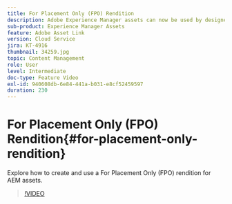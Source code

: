 ```yaml
---
title: For Placement Only (FPO) Rendition
description: Adobe Experience Manager assets can now be used by designers and creative users within their favorite Adobe Creative Cloud desktop applications. Adobe Asset Link extension for Adobe Creative Cloud Enterprise extends the capability to search and browse, sort, preview, upload assets, check out, modify, check-in and view metadata of AEM assets within Creative Cloud tools like Adobe Photoshop, InDesign, and Illustrator.
sub-product: Experience Manager Assets
feature: Adobe Asset Link
version: Cloud Service
jira: KT-4916
thumbnail: 34259.jpg
topic: Content Management
role: User
level: Intermediate
doc-type: Feature Video
exl-id: 940608db-6e84-441a-b031-e8cf52459597
duration: 230
---
```

# For Placement Only (FPO) Rendition{#for-placement-only-rendition}

Explore how to create and use a For Placement Only (FPO) rendition for AEM assets.

>[!VIDEO](https://video.tv.adobe.com/v/34259?quality=12&learn=on)
